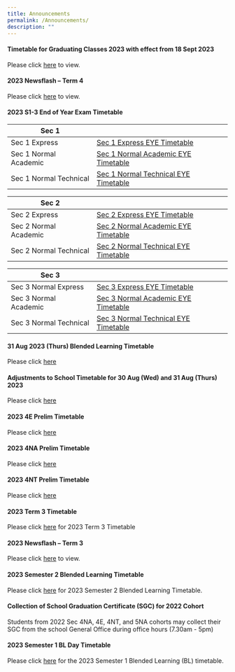 ```yaml
---
title: Announcements
permalink: /Announcements/
description: ""
---
```

#### Timetable for Graduating Classes 2023 with effect from 18 Sept 2023

Please click [here](/files/Announcements/timetable%20for%20graduating%20classes%20wef%2018%20sep.pdf) to view.


#### 2023 Newsflash – Term 4

Please click [here](/files/Announcements/Newsflash/2023%20term%204%20newsflash_final.pdf) to view.

#### 2023 S1-3 End of Year Exam Timetable

|Sec 1  |      |
| -------- | -------- |
| Sec 1 Express | [Sec 1 Express EYE Timetable](/files/Announcements/2023/2023%201e%20eye%20timetable_4sep.pdf)|
| Sec 1 Normal Academic | [Sec 1 Normal Academic EYE Timetable](/files/Announcements/2023/2023%201na%20eye%20timetable_4sep.pdf) |
| Sec 1 Normal Technical | [Sec 1 Normal Technical EYE Timetable](/files/Announcements/2023/2023%201nt%20eye%20timetable_4sep.pdf) |

|Sec 2  |      |
| -------- | -------- |
| Sec 2 Express | [Sec 2 Express EYE Timetable](/files/Announcements/2023/2023%202e%20eye%20timetable_4sep.pdf) |
| Sec 2 Normal Academic | [Sec 2 Normal Academic EYE Timetable](/files/Announcements/2023/2023%202na%20eye%20timetable_4sep.pdf)|
| Sec 2 Normal Technical | [Sec 2 Normal Technical EYE Timetable](/files/Announcements/2023/2023%202nt%20eye%20timetable_4sep.pdf)|

|Sec 3  |      |
| -------- | -------- |
| Sec 3 Normal Express |[Sec 3 Express EYE Timetable](/files/Announcements/2023/2023%203e%20eye%20timetable_13sep%20(final).pdf)|
| Sec 3 Normal Academic | [Sec 3 Normal Academic EYE Timetable](/files/Announcements/2023/2023%203na%20eye%20timetable_13sep%20(final).pdf) |
| Sec 3 Normal Technical | [Sec 3 Normal Technical EYE Timetable](/files/Announcements/2023/2023%203nt%20eye%20timetable_13sep%20(final).pdf)  |

####  31 Aug 2023 (Thurs) Blended Learning Timetable  

Please click [here](/files/Announcements/31st%20august%202023%20bl%20timetable%20-%20classes.pdf)


####  Adjustments to School Timetable for 30 Aug (Wed) and 31 Aug (Thurs) 2023 

Please click [here](/files/Announcements/2023/adjustments%20to%20sch%20timetable%20for%2030-31%20aug.pdf)

####  2023 4E Prelim Timetable

Please click [here](/files/Announcements/2023/2023%204e5n%20prelim%20timetable_19jul.pdf)

#### 2023 4NA Prelim Timetable

Please click [here](/files/Announcements/2023/2023%204na%20prelim%20timetable_11jul.pdf)

#### 2023 4NT Prelim Timetable

Please click [here](/files/Announcements/2023/2023%204nt%20prelim%20timetable_11jul.pdf)

#### 2023 Term 3 Timetable 

Please click [here](/files/Announcements/term%203%20tt%20wef%203%20jul%20for%20classes%20final%201.pdf) for 2023 Term 3 Timetable


#### 2023 Newsflash – Term 3

Please click [here](/files/Announcements/Newsflash/2023%20term%203%20-%20newsflash%20final.pdf) to view.

#### 2023 Semester 2 Blended Learning Timetable

Please click [here](/files/Announcements/2023/2023%20sem2%20bl%20tt%20v1-classses.pdf) for 2023 Semester 2 Blended Learning Timetable.

#### Collection of School Graduation Certificate (SGC) for 2022 Cohort

Students from 2022 Sec 4NA, 4E, 4NT, and 5NA cohorts may collect their SGC from the school General Office during office hours (7.30am - 5pm)


#### 2023 Semester 1 BL Day Timetable

Please click [here](/files/Announcements/2023/2023%20sem1%20bl%20tt%20v2%20-%20class.pdf) for the 2023 Semester 1 Blended Learning (BL) timetable.